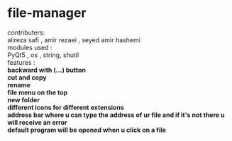 # file-manager
contributers: <br />
alireza safi , amir rezaei , seyed amir hashemi <br />
modules used : <br />
PyQt5 , os , string, shutil <br />
features : <br />
**backward with (...) button** <br />
**cut and copy** <br />
**rename** <br />
**file menu on the top** <br />
**new folder** <br />
**different icons for different extensions** <br />
**address bar where u can type the address of ur file and if it's not there u will receive an error**<br />
**default program will be opened when u click on a file**<br />




